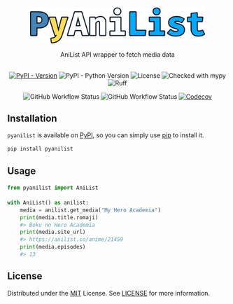 <br/>
<p align="center">
  <a href="https://github.com/Ravencentric/pyanilist">
    <img src="https://raw.githubusercontent.com/Ravencentric/pyanilist/main/docs/assets/logo.png" alt="Logo" width="400">
  </a>
  <p align="center">
    AniList API wrapper to fetch media data
    <br/>
    <br/>
  </p>
</p>

<p align="center">
<a href="https://pypi.org/project/pyanilist/"><img src="https://img.shields.io/pypi/v/pyanilist" alt="PyPI - Version" ></a>
<img src="https://img.shields.io/pypi/pyversions/pyanilist" alt="PyPI - Python Version">
<img src="https://img.shields.io/github/license/Ravencentric/pyanilist" alt="License">
<img src="https://www.mypy-lang.org/static/mypy_badge.svg" alt="Checked with mypy">
<img src="https://img.shields.io/endpoint?url=https://raw.githubusercontent.com/astral-sh/ruff/main/assets/badge/v2.json" alt="Ruff">
</p>

<p align="center">
<img src="https://img.shields.io/github/actions/workflow/status/Ravencentric/pyanilist/release.yml?" alt="GitHub Workflow Status">
<img src="https://img.shields.io/github/actions/workflow/status/ravencentric/pyanilist/tests.yml?label=tests" alt="GitHub Workflow Status">
<a href="https://codecov.io/gh/Ravencentric/pyanilist"><img src="https://codecov.io/gh/Ravencentric/pyanilist/graph/badge.svg?token=B45ODO7TEY" alt="Codecov"></a>
</p>


## Installation

`pyanilist` is available on [PyPI](https://pypi.org/project/pyanilist/), so you can simply use [pip](https://github.com/pypa/pip) to install it.

```sh
pip install pyanilist
```

## Usage

```py
from pyanilist import AniList

with AniList() as anilist:
    media = anilist.get_media("My Hero Academia")
    print(media.title.romaji)
    #> Boku no Hero Academia
    print(media.site_url)
    #> https://anilist.co/anime/21459
    print(media.episodes)
    #> 13
```

## License

Distributed under the [MIT](https://choosealicense.com/licenses/mit/) License. See [LICENSE](https://github.com/Ravencentric/pyanilist/blob/main/LICENSE) for more information.
